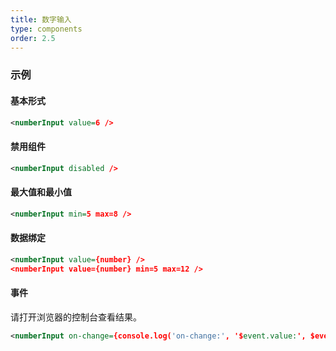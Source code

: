 ```yaml
---
title: 数字输入
type: components
order: 2.5
---
```


### 示例
#### 基本形式

<div class="m-example"></div>

```xml
<numberInput value=6 />
```

#### 禁用组件

<div class="m-example"></div>

```xml
<numberInput disabled />
```

#### 最大值和最小值

<div class="m-example"></div>

```xml
<numberInput min=5 max=8 />
```

#### 数据绑定

<div class="m-example"></div>

```xml
<numberInput value={number} />
<numberInput value={number} min=5 max=12 />
```

#### 事件

请打开浏览器的控制台查看结果。

<div class="m-example"></div>

```xml
<numberInput on-change={console.log('on-change:', '$event.value:', $event.value)} />
```
